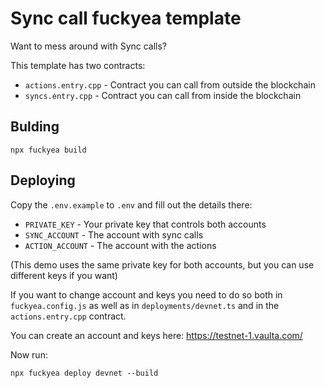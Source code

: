 # Sync call fuckyea template

Want to mess around with Sync calls?

This template has two contracts:
- `actions.entry.cpp` - Contract you can call from outside the blockchain
- `syncs.entry.cpp` - Contract you can call from inside the blockchain

## Bulding

```
npx fuckyea build
```

## Deploying

Copy the `.env.example` to `.env` and fill out the details there:
- `PRIVATE_KEY` - Your private key that controls both accounts
- `SYNC_ACCOUNT` - The account with sync calls
- `ACTION_ACCOUNT` - The account with the actions

(This demo uses the same private key for both accounts, but you can use different keys if you want)

If you want to change account and keys you need to do so both in `fuckyea.config.js` as 
well as in `deployments/devnet.ts` and in the `actions.entry.cpp` contract.

You can create an account and keys here: https://testnet-1.vaulta.com/

Now run:

```
npx fuckyea deploy devnet --build
```
